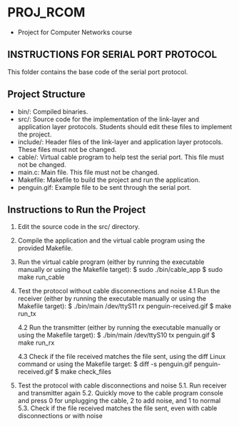 # PROJ_RCOM
- Project for Computer Networks course


## INSTRUCTIONS FOR SERIAL PORT PROTOCOL

This folder contains the base code of the serial port protocol.

Project Structure
-----------------

- bin/: Compiled binaries.
- src/: Source code for the implementation of the link-layer and application layer protocols. Students should edit these files to implement the project.
- include/: Header files of the link-layer and application layer protocols. These files must not be changed.
- cable/: Virtual cable program to help test the serial port. This file must not be changed.
- main.c: Main file. This file must not be changed.
- Makefile: Makefile to build the project and run the application.
- penguin.gif: Example file to be sent through the serial port.

Instructions to Run the Project
-------------------------------

1. Edit the source code in the src/ directory.
2. Compile the application and the virtual cable program using the provided Makefile.
3. Run the virtual cable program (either by running the executable manually or using the Makefile target):
	$ sudo ./bin/cable_app
	$ sudo make run_cable

4. Test the protocol without cable disconnections and noise
	4.1 Run the receiver (either by running the executable manually or using the Makefile target):
		$ ./bin/main /dev/ttyS11 rx penguin-received.gif
		$ make run_tx

	4.2 Run the transmitter (either by running the executable manually or using the Makefile target):
		$ ./bin/main /dev/ttyS10 tx penguin.gif
		$ make run_rx

	4.3 Check if the file received matches the file sent, using the diff Linux command or using the Makefile target:
		$ diff -s penguin.gif penguin-received.gif
		$ make check_files

5. Test the protocol with cable disconnections and noise
	5.1. Run receiver and transmitter again
	5.2. Quickly move to the cable program console and press 0 for unplugging the cable, 2 to add noise, and 1 to normal
	5.3. Check if the file received matches the file sent, even with cable disconnections or with noise

